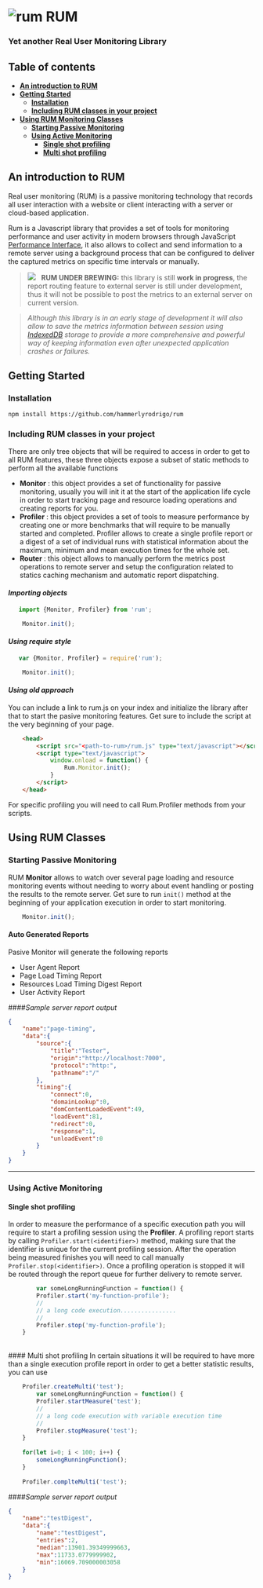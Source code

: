 
# ![rum](https://raw.githubusercontent.com/hammerlyrodrigo/rum/master/static/moonshine.png) **RUM**
### Yet another **Real User Monitoring Library**


## Table of contents

 - [**An introduction to RUM**](#an-introduction-to-rum)
 - [**Getting Started**](#getting-started)
	 - [**Installation**](#installation)
	 - [**Including RUM classes in your project**](#importing-objects)
 - [**Using RUM Monitoring Classes**](#using-rum-classes)
	 - [**Starting Passive Monitoring**](#starting-passive-monitoring)
	 - [**Using Active Monitoring**](#using-active-monitoring)
		 - [**Single shot profiling**](#single-shot-profiling)
		 - [**Multi shot profiling**](#multi-shot-profiling)


## **An introduction to RUM**
Real user monitoring (RUM) is a passive monitoring technology that records all user interaction with a website or client interacting with a server or cloud-based application.

Rum is a Javascript library that provides a set of tools for monitoring performance and user activity in modern browsers through JavaScript [Performance Interface](https://developer.mozilla.org/en-US/docs/Web/API/Performance), it also allows to collect and send information to a remote server using a background process that can be configured to deliver the captured metrics on specific time intervals or manually. 

> <img src="https://raw.githubusercontent.com/hammerlyrodrigo/rum/master/static/flask.png"/> &nbsp;&nbsp;**RUM UNDER BREWING:** this library is still **work in progress**, the report routing feature to external server is still under development, thus it will not be possible to post the metrics to an external server on current version.

> *Although this library is in an early stage of development it will also allow to save the metrics information between session using [IndexedDB](https://developer.mozilla.org/en-US/docs/Web/API/IndexedDB_API/Using_IndexedDB) storage to provide a more comprehensive and powerful way of keeping information even after unexpected application crashes or failures.*


## **Getting Started**


### **Installation**

    npm install https://github.com/hammerlyrodrigo/rum


### **Including RUM classes in your project**

There are only tree objects that will be required to access in order to get to all RUM features, these three
objects expose a subset of static methods to perform all the available functions

 - **Monitor** : this object provides a set of functionality for passive monitoring, usually you will init it at the start of the application life cycle in order to start tracking page and resource loading operations and creating reports for you.
 - **Profiler** : this object provides a set of tools to measure performance by creating one or more benchmarks  that will require to be manually started and completed. Profiler allows to create a single profile report or a digest of a set of individual runs with statistical information about the maximum, minimum and mean execution times for the whole set.
 - **Router** : this object allows to manually perform the metrics post operations to remote server and setup the configuration related to statics caching mechanism and automatic report dispatching.
 
#### ***Importing objects*** 
```javascript
   import {Monitor, Profiler} from 'rum';	

	Monitor.init();
```	
#### ***Using require style*** 
```javascript
   var {Monitor, Profiler} = require('rum');	

	Monitor.init();
```	
	
#### ***Using old approach***

You can include a link to rum.js on your index and initialize the library after that to start the pasive monitoring features. Get sure to include the script at the very beginning of your page.

```html
    <head>
	    <script src="<path-to-rum>/rum.js" type="text/javascript"></script>
	    <script type="text/javascript">
	        window.onload = function() {
	            Rum.Monitor.init();
	        }
	    </script>
    </head>
```


For specific profiling you will need to call Rum.Profiler methods from your scripts.

## **Using RUM Classes**

### **Starting Passive Monitoring**
RUM **Monitor** allows to watch over several page loading and resource monitoring events without needing to worry about event handling or posting the results to the remote server. Get sure to run `init()` method at the beginning of your application execution in order to start monitoring. 

```javascript
	Monitor.init(); 
```		

#### Auto Generated Reports
Pasive Monitor will generate the following reports

- User Agent Report
- Page Load Timing Report
- Resources Load Timing Digest Report
- User Activity Report


####*Sample server report output*
```json
{  
	"name":"page-timing",
	"data":{  
	    "source":{  
	        "title":"Tester",
	        "origin":"http://localhost:7000",
	        "protocol":"http:",
	        "pathname":"/"
	    },
	    "timing":{  
	        "connect":0,
	        "domainLookup":0,
	        "domContentLoadedEvent":49,
	        "loadEvent":81,
	        "redirect":0,
	        "response":1,
	        "unloadEvent":0
	    }
	}
}
```		


----------


### **Using Active Monitoring**		    

#### Single shot profiling
In order to measure the performance of a specific execution path you will require to start a profiling session using the **Profiler**. A profiling report starts by calling `Profiler.start(<identifier>)` method, making sure that the identifier is unique for the current profiling session. After the operation being measured finishes you will need to call manually `Profiler.stop(<identifier>)`. Once a profiling operation is stopped it will be routed through the report queue for further delivery to remote server. 

```javascript
        var someLongRunningFunction = function() {
	    Profiler.start('my-function-profile');
	    //
	    // a long code execution................
	    //
	    Profiler.stop('my-function-profile');
	}	
```		
<br>
#### Multi shot profiling
In certain situations it will be required to have more than a single execution profile report in order to get a better statistic results, you can use


```javascript
	Profiler.createMulti('test');
        var someLongRunningFunction = function() {
	    Profiler.startMeasure('test');
	    //
	    // a long code execution with variable execution time
	    //
	    Profiler.stopMeasure('test');
	}	
	
	for(let i=0; i < 100; i++) {
		someLongRunningFunction();	
	}
	
	Profiler.complteMulti('test');
```	

####*Sample server report output*
```json
{
    "name":"testDigest",
    "data":{
        "name":"testDigest",
        "entries":2,
        "median":13901.39349999663,
        "max":11733.0779999902,
        "min":16069.709000003058
    }
}
```




